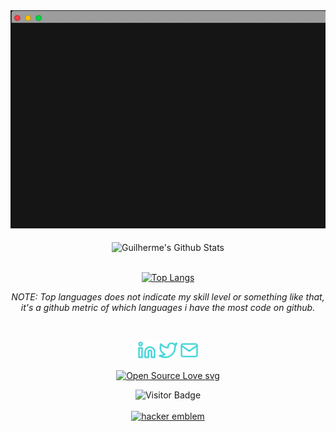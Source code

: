 <div align="center"><img src ="https://github.com/GuilhermeTerriaga/GuilhermeTerriaga/blob/master/bio.gif"/>
</div>

<br/>

<div align="center">
<img align="center"  width='550' alt="Guilherme's Github Stats" src="https://github-readme-stats-eight-lyart.vercel.app/api?username=GuilhermeTerriaga&show_icons=true&theme=highcontrast" />
<br/>

<br/>

[![Top Langs](https://github-readme-stats-eight-lyart.vercel.app/api/top-langs/?username=GuilhermeTerriaga&layout=compact&theme=highcontrast)](https://github.com/GuilhermeTerriaga/)

_NOTE: Top languages does not indicate my skill level or something like that, it's a github metric of which languages i have the most code on github._

<br/>

<p align='center'>
<a href="https://www.linkedin.com/in/guilherme-terriaga-109851179/"><img height="30" src="https://github.com/GuilhermeTerriaga/GuilhermeTerriaga/blob/master/linkedin.png?raw=true"></a>
<a href="https://twitter.com/MarsStrikesBack"><img height="30" src="https://github.com/GuilhermeTerriaga/GuilhermeTerriaga/blob/master/twitter.png?raw=true"></a>
<a href="mailto:guilherme.terriaga@gmail.com"><img height="30" src="https://github.com/GuilhermeTerriaga/GuilhermeTerriaga/blob/master/mail.png?raw=true"></a>
</p>

[![Open Source Love svg](https://badges.frapsoft.com/os/v3/open-source.svg?v=103)](https://github.com/ellerbrock/open-source-badges/)<br>

![Visitor Badge](https://visitor-badge.laobi.icu/badge?page_id=GuilhermeTerriaga.GuilhermeTerriaga)<br><br>
<a href='http://www.catb.org/hacker-emblem/'><img height="30" src='http://www.catb.org/hacker-emblem/glider.png' alt='hacker emblem' /></a>
</div>
